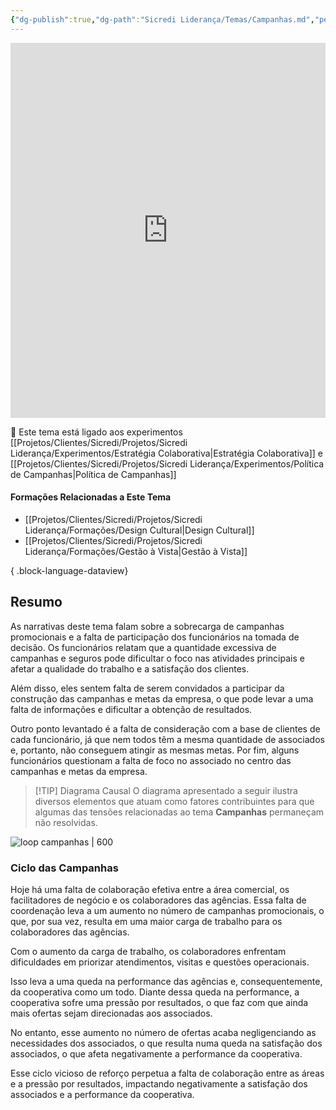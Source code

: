 ```yaml
---
{"dg-publish":true,"dg-path":"Sicredi Liderança/Temas/Campanhas.md","permalink":"/Sicredi Liderança/Temas/Campanhas/"}
---
```



<iframe src="https://embed.kumu.io/6c30c8cb7af70ac988b61d42d8123f2d" width="100%" height="600" frameborder="0"></iframe>

🔗 Este tema está ligado aos experimentos [[Projetos/Clientes/Sicredi/Projetos/Sicredi Liderança/Experimentos/Estratégia Colaborativa\|Estratégia Colaborativa]] e [[Projetos/Clientes/Sicredi/Projetos/Sicredi Liderança/Experimentos/Política de Campanhas\|Política de Campanhas]]

#### Formações Relacionadas a Este Tema
- [[Projetos/Clientes/Sicredi/Projetos/Sicredi Liderança/Formações/Design Cultural\|Design Cultural]]
- [[Projetos/Clientes/Sicredi/Projetos/Sicredi Liderança/Formações/Gestão à Vista\|Gestão à Vista]]

{ .block-language-dataview}


## Resumo

As narrativas deste tema falam sobre a sobrecarga de campanhas promocionais e a falta de participação dos funcionários na tomada de decisão. Os funcionários relatam que a quantidade excessiva de campanhas e seguros pode dificultar o foco nas atividades principais e afetar a qualidade do trabalho e a satisfação dos clientes. 

Além disso, eles sentem falta de serem convidados a participar da construção das campanhas e metas da empresa, o que pode levar a uma falta de informações e dificultar a obtenção de resultados. 

Outro ponto levantado é a falta de consideração com a base de clientes de cada funcionário, já que nem todos têm a mesma quantidade de associados e, portanto, não conseguem atingir as mesmas metas. Por fim, alguns funcionários questionam a falta de foco no associado no centro das campanhas e metas da empresa. 

> [!TIP] Diagrama Causal
> O diagrama apresentado a seguir ilustra diversos elementos que atuam como fatores contribuintes para que algumas das tensões relacionadas ao tema **Campanhas** permaneçam não resolvidas.


![loop campanhas | 600 ](https://scrdmapa.netlify.app/img/loop_campanhas.png)

### Ciclo das Campanhas

Hoje há uma falta de colaboração efetiva entre a área comercial, os facilitadores de negócio e os colaboradores das agências. Essa falta de coordenação leva a um  aumento no número de campanhas promocionais, o que, por sua vez, resulta em uma  maior carga de trabalho para os colaboradores das agências. 

Com o aumento da carga de trabalho, os colaboradores enfrentam  dificuldades em priorizar atendimentos, visitas e questões operacionais. 

Isso leva a uma  queda na performance das agências e, consequentemente, da cooperativa como um todo. Diante dessa queda na performance, a cooperativa sofre uma  pressão por resultados, o que faz com que ainda mais  ofertas sejam direcionadas aos associados. 

No entanto, esse aumento no número de ofertas acaba  negligenciando as necessidades dos associados, o que resulta numa  queda na satisfação dos associados, o que afeta negativamente a performance da cooperativa. 

Esse ciclo vicioso de reforço perpetua a falta de colaboração entre as áreas e a pressão por resultados, impactando negativamente a satisfação dos associados e a performance da cooperativa.

